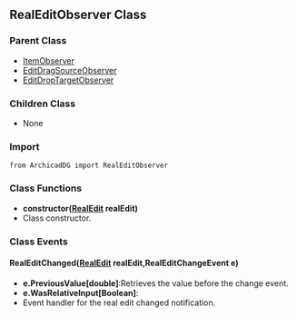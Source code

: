 ## RealEditObserver Class

### Parent Class
* [ItemObserver](../m_item/Item_Observer.md)
* [EditDragSourceObserver](EditDragSource_Observer.md)
* [EditDropTargetObserver](EditDropTarget_Observer.md)

### Children Class
* None

### Import
```
from ArchicadDG import RealEditObserver
``` 

### Class Functions

* **constructor([RealEdit](RealEdit.md) realEdit)**
* Class constructor.

### Class Events

#### RealEditChanged([RealEdit](RealEdit.md) realEdit,RealEditChangeEvent e)
* **e.PreviousValue[double]**:Retrieves the value before the change event.
* **e.WasRelativeInput[Boolean]**:
* Event handler for the real edit changed notification.

